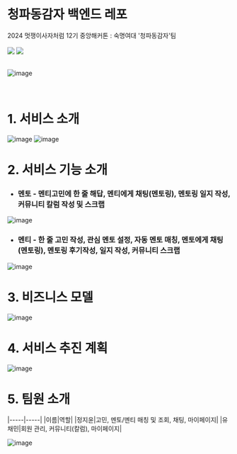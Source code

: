 # 청파동감자 백엔드 레포
2024 멋쟁이사자처럼 12기 중앙해커톤 : 숙명여대 '청파동감자'팀
<br/><br/><img src="https://img.shields.io/badge/python-3776AB?style=for-the-badge&logo=python&logoColor=white"> <img src="https://img.shields.io/badge/django-092E20?style=for-the-badge&logo=django&logoColor=white"><br/><br/>

![image](https://github.com/user-attachments/assets/ce43bc66-2170-495c-8fa0-e1a8d1779003)
<br/><br/><br/>
# 1. 서비스 소개
![image](https://github.com/user-attachments/assets/6fc36315-f48f-40da-a560-a80316fc9a2a)
![image](https://github.com/user-attachments/assets/19577fd9-205c-4db8-b38c-4a970b6699f8)

# 2. 서비스 기능 소개
- ### 멘토 - 멘티고민에 한 줄 해답, 멘티에게 채팅(멘토링), 멘토링 일지 작성, 커뮤니티 칼럼 작성 및 스크랩
![image](https://github.com/user-attachments/assets/400f6f87-4f2a-4fed-ad0d-23b575114dc6)

- ### 멘티 - 한 줄 고민 작성, 관심 멘토 설정, 자동 멘토 매칭, 멘토에게 채팅(멘토링), 멘토링 후기작성, 일지 작성, 커뮤니티 스크랩 
![image](https://github.com/user-attachments/assets/c655239c-53db-4858-aa5c-7ef9a4ed8279)

# 3. 비즈니스 모델
![image](https://github.com/user-attachments/assets/c1e6d081-654b-4938-b286-90b51cc4b7b4)

# 4. 서비스 추진 계획
![image](https://github.com/user-attachments/assets/2b23b613-53e1-4b7a-a776-b6c289876753)


# 5. 팀원 소개
<!--|박우현|성윤정|장유빈|정지윤|유채민|
|------|-----|------|------|------|
|기획&디자인|프론트엔드|프론트엔드|백엔드|백엔드|
|![image](https://github.com/user-attachments/assets/65f126ae-ced5-481c-9581-77dc360d1a5c)|![image](https://github.com/user-attachments/assets/f52e6ebe-95cf-4aec-b47a-92510545e1fa)|![image](https://github.com/user-attachments/assets/6ba8d460-1961-4e70-8a3f-7996a5c68834)|![image](https://github.com/user-attachments/assets/de293745-9521-49fe-bf22-6a2be869fbc6)|![image](https://github.com/user-attachments/assets/530bbbe8-4f62-43ed-8a25-becf22c67c56)|-->
|-----|-----|
|이름|역할|
|정지윤|고민, 멘토/멘티 매칭 및 조회, 채팅, 마이페이지|
|유채민|회원 관리, 커뮤니티(칼럼), 마이페이지|


![image](https://github.com/user-attachments/assets/8470f1df-dc11-43f9-9299-1cd5846304ac)


